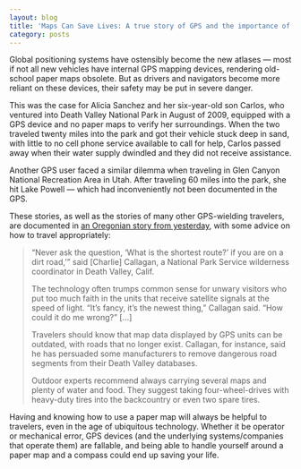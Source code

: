 ```yaml
---
layout: blog
title: 'Maps Can Save Lives: A true story of GPS and the importance of navigation'
category: posts
---
```


Global positioning systems have ostensibly become the new atlases — most if not all new vehicles have internal GPS mapping devices, rendering old-school paper maps obsolete. But as drivers and navigators become more reliant on these devices, their safety may be put in severe danger.

This was the case for Alicia Sanchez and her six-year-old son Carlos, who ventured into Death Valley National Park in August of 2009, equipped with a GPS device and no paper maps to verify her surroundings. When the two traveled twenty miles into the park and got their vehicle stuck deep in sand, with little to no cell phone service available to call for help, Carlos passed away when their water supply dwindled and they did not receive assistance.

Another GPS user faced a similar dilemma when traveling in Glen Canyon National Recreation Area in Utah. After traveling 60 miles into the park, she hit Lake Powell — which had inconveniently not been documented in the GPS.

These stories, as well as the stories of many other GPS-wielding travelers, are documented in [an Oregonian story from yesterday](http://www.oregonlive.com/pacific-northwest-news/index.ssf/2011/05/missing_canadian_couple_experts_say_always_pair_gps_with_paper_map_realize_technology_not_infallible.html), with some advice on how to travel appropriately:

<blockquote>“Never ask the question, ‘What is the shortest route?’ if you are on a dirt road,’” said [Charlie] Callagan, a National Park Service wilderness coordinator in Death Valley, Calif.

The technology often trumps common sense for unwary visitors who put too much faith in the units that receive satellite signals at the speed of light. “It’s fancy, it’s the newest thing,” Callagan said. “How could it do me wrong?” [...]

Travelers should know that map data displayed by GPS units can be outdated, with roads that no longer exist. Callagan, for instance, said he has persuaded some manufacturers to remove dangerous road segments from their Death Valley databases.

Outdoor experts recommend always carrying several maps and plenty of water and food. They suggest taking four-wheel-drives with heavy-duty tires into the backcountry or even two spare tires.</blockquote>

Having and knowing how to use a paper map will always be helpful to travelers, even in the age of ubiquitous technology. Whether it be operator or mechanical error, GPS devices (and the underlying systems/companies that operate them) are fallable, and being able to handle yourself around a paper map and a compass could end up saving your life.
